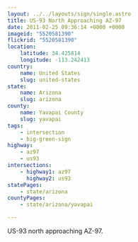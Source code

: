 ```yaml
---
layout: ../../layouts/sign/single.astro
title: US-93 North Approaching AZ-97
date: 2011-02-25 09:36:14 +0000 +0000
imageid: "5520581390"
flickrid: "5520581390"
location:
    latitude: 34.425814
    longitude: -113.242413
country:
    name: United States
    slug: united-states
state:
    name: Arizona
    slug: arizona
county:
    name: Yavapai County
    slug: yavapai
tags:
    - intersection
    - big-green-sign
highway:
    - az97
    - us93
intersections:
    - highway1: az97
      highway2: us93
statePages:
    - state/arizona
countyPages:
    - state/arizona/yavapai

---
```

US-93 north approaching AZ-97.